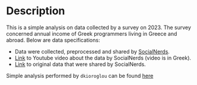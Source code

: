 # Description

This is a simple analysis on data collected by a survey on 2023. The survey concerned annual income of Greek programmers living in Greece and abroad. Below are data specifications:

* Data were collected, preprocessed and shared by [SocialNerds](https://www.socialnerds.gr/).
* [Link](https://youtu.be/e3SMiwLEw1c?si=MyAi5SlvjX-gRDBL) to Youtube video about the data by SocialNerds (video is in Greek).
* [Link](https://docs.google.com/spreadsheets/d/1DP4OZBOsxx2-3Ej1srAPsuGfyiWU7XfTX6f4bFxkKN4/edit#gid=1071387860](https://docs.google.com/spreadsheets/d/1DP4OZBOsxx2-3Ej1srAPsuGfyiWU7XfTX6f4bFxkKN4/edit?usp=sharing)https://docs.google.com/spreadsheets/d/1DP4OZBOsxx2-3Ej1srAPsuGfyiWU7XfTX6f4bFxkKN4/edit?usp=sharing) to original data that were shared by SocialNerds.

Simple analysis performed by `dkioroglou` can be found [here](https://github.com/dkioroglou/programmers_salaries_2023/blob/main/data_analysis.ipynb)
